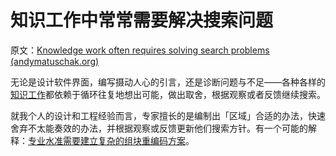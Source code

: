 # 知识工作中常常需要解决搜索问题

原文：[Knowledge work often requires solving search problems (andymatuschak.org)](https://notes.andymatuschak.org/z6qVhFVJs8KKtzNwmVDzyCyGBDdCbcX7KoSyr)

无论是设计软件界面，编写摄动人心的引言，还是诊断问题与不足——各种各样的[知识工作](https://notes.andymatuschak.org/z2eKzbL5nwQrm8Zr26rtaLHXyKHREr3tm5HbY)都依赖于循环往复地想出可能，做出取舍，根据观察或者反馈继续搜索。

就我个人的设计和工程经验而言，专家擅长的是编制出「区域」合适的办法，快速舍弃不太能奏效的办法，并根据观察或反馈更新他们搜索方针。有一个可能的解释：[专业水准需要建立复杂的组块重编码方案](https://notes.andymatuschak.org/z7s7zpUDq2EEXnu3XJQLmqjddZnwGkBfz5WWL)。